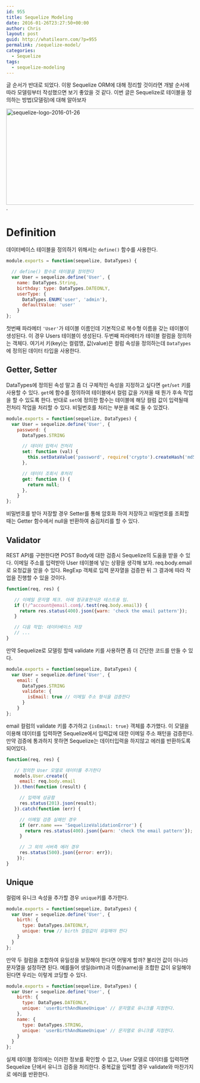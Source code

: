 ```yaml
---
id: 955
title: Sequelize Modeling
date: 2016-01-26T23:27:50+00:00
author: Chris
layout: post
guid: http://whatilearn.com/?p=955
permalink: /sequelize-model/
categories:
  - Sequelize
tags:
  - sequelize-modeling
---
```

글 순서가 반대로 되었다. 이왕 Sequelize ORM에 대해 정리할 것이라면 개발 순서에 따라 모델링부터 작성했으면 보기 좋았을 것 같다. 이번 글은 Sequelize로 테이블을 정의하는 방법(모델링)에 대해 알아보자

<img src="http://whatilearn.com/wp-content/uploads/2016/01/sequelize-logo-2016-01-26-1024x412.png" alt="sequelize-logo-2016-01-26" width="640" height="258" class="alignnone size-large wp-image-1082" />.


# Definition

데이터베이스 테이블을 정의하기 위해서는 `define()` 함수를 사용한다.

```javascript
module.exports = function(sequelize, DataTypes) {

  // define() 함수로 테이블을 정의한다 
  var User = sequelize.define('User', {
    name: DataTypes.String,
    birthday: type: DataTypes.DATEONLY,
    userType: {
      DataTypes.ENUM('user', 'admin'),
      defaultValue: 'user'
    }
};
```

첫번째 파라메터 `'User'`가 테이블 이름인데 기본적으로 복수형 이름을 갖는 테이블이 생성된다. 이 경우 Users 테이블이 생성된다. 두번째 파라메터가 테이블 컬럼을 정의하는 객체다. 여기서 키(key)는 컬럼명, 값(value)은 컬럼 속성을 정의하는데 `DataTypes`에 정의된 데이터 타입을 사용한다.


## Getter, Setter

DataTypes에 정의된 속성 말고 좀 더 구체적인 속성을 지정하고 싶다면 `get`/`set` 키를 사용할 수 있다. `get`에 함수를 정의하여 테이블에서 컬럼 값을 가져올 때 뭔가 후속 작업을 할 수 있도록 한다. 반대로 `set`에 정의한 함수는 테이블에 해당 컬럼 값이 입력될때 전처리 작업을 처리할 수 있다. 비밀번호를 처리는 부분을 예로 들 수 있겠다.

```javascript
module.exports = function(sequelize, DataTypes) {
  var User = sequelize.define('User', {
    password: {
      DataTypes.STRING

      // 데이터 입력시 전처리 
      set: function (val) {
        this.setDataValue('password', require('crypto').createHash('md5').update(val).digest('hex'))
      },

      // 데이터 조회시 후처리 
      get: function () {
        return null;
      },
    }
};
```

비밀번호를 받아 저장할 경우 Setter를 통해 암호화 하여 저장하고 비밀번호를 조회할 때는 Getter 함수에서 null을 반환하여 숨김처리를 할 수 있다.


## Validator 

REST API를 구현한다면 POST Body에 대한 검증시 Sequelize의 도움을 받을 수 있다. 이메일 주소를 입력받아 User 테이블에 넣는 상황을 생각해 보자. req.body.email로 요청값을 얻을 수 있다. RegExp 객체로 입력 문자열을 검증한 뒤 그 결과에 따라 작업을 진행할 수 있을 것이다. 

```javascript
function(req, res) {

   // 이메일 문자열 체크. 아래 정규표현식은 테스트용 임. 
   if (!/^account@email.com$/.test(req.body.email)) {
     return res.status(400).json({warn: 'check the email pattern'});
   }

   // 다음 작업: 데이터베이스 저장 
   // ...
}
```

만약 Sequelize로 모델링 할때 validate 키를 사용하면 좀 더 간단한 코드를 만들 수 있다.

```javascript
module.exports = function(sequelize, DataTypes) {
  var User = sequelize.define('User', {
    email: {
      DataTypes.STRING
      validate: {
        isEmail: true // 이메일 주소 형식을 검증한다 
      }
    }
};
```

email 컬럼의 validate 키를 추가하고 `{isEmail: true}` 객체를 추가했다. 이 모델을 이용해 데이터를 입력하면 Sequelize에서 입력값에 대한 이메일 주소 패턴을 검증한다. 만약 검증에 통과하지 못하면 Sequelize는 데이터입력을 하지않고 에러를 반환하도록 되어있다.

```javascript
function(req, res) {

   // 정의한 User 모델로 데이터를 추가한다 
   models.User.create({
     email: req.body.email
   }).then(function (result) {

     // 입력에 성공함 
     res.status(201).json(result);
   }).catch(function (err) {

     // 이메일 검증 실패인 경우 
     if (err.name === 'SequelizeValidationError') {
       return res.status(400).json({warn: 'check the email pattern'});
     }

     // 그 외의 서버측 에러 경우 
     res.status(500).json({error: err});
    });
}
```


## Unique

컬럼에 유니크 속성을 추가할 경우 `unique`키를 추가한다.

```javascript
module.exports = function(sequelize, DataTypes) {
  var User = sequelize.define('User', {
    birth: {
      type: DataTypes.DATEONLY,
      unique: true // birth 컬럼값이 유일해야 한다 
    }
  }
};
```

만약 두 컬럼을 조합하여 유일성을 보장해야 한다면 어떻게 할까? 불리언 값이 아니라 문자열을 설정하면 된다. 예를들어 생일(birth)과 이름(name)을 조합한 값이 유일해야 된다면 우리는 이렇게 코딩할 수 있다.

```javascript
module.exports = function(sequelize, DataTypes) {
  var User = sequelize.define('User', {
    birth: {
      type: DataTypes.DATEONLY,
      unique: 'userBirthAndNameUnique' // 문자열로 유니크를 지정한다.
    },
    name: {
      type: DataTypes.STRING,
      unique: 'userBirthAndNameUnique' // 문자열로 유니크를 지정한다.
    }
  }
};
```

실제 테이블 정의에는 이러한 정보를 확인할 수 없고, User 모델로 데이터를 입력하면 Sequelize 단에서 유니크 검증을 처리한다. 중복값을 입력할 경우 validate와 마찬가지로 에러를 반환한다.
